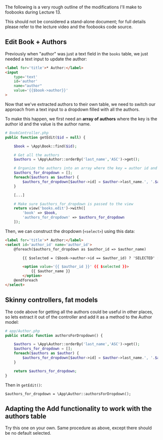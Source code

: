 The following is a very rough outline of the modifications I'll make to foobooks during Lecture 13.

This should not be considered a stand-alone document; for full details please refer to the lecture video and the foobooks code source.



## Edit Book + Authors
Previously when "author" was just a text field in the `books` table, we just needed a text input to update the author:

```html
<label for='title'>* Author:</label>
<input
    type='text'
    id='author'
    name="author"
    value='{{$book->author}}'
>
```

Now that we've extracted authors to their own table, we need to switch our approach from a text input to a dropdown filled with all the authors.

To make this happen, we first need an __array of authors__ where the key is the author id and the value is the author name.

```php
# BookController.php
public function getEdit($id = null) {

    $book = \App\Book::find($id);

    # Get all the authors
    $authors = \App\Author::orderBy('last_name','ASC')->get();

    # Organize the authors into an array where the key = author id and value = author name
    $authors_for_dropdown = [];
    foreach($authors as $author) {
        $authors_for_dropdown[$author->id] = $author->last_name.', '.$author->first_name;
    }

    [...]

    # Make sure $authors_for_dropdown is passed to the view
    return view('books.edit')->with([
        'book' => $book,
        'authors_for_dropdown' => $authors_for_dropdown
    ]);
```

Then, we can construct the dropdown (`<select>`) using this data:

```html
<label for='title'>* Author:</label>
<select id='author_id' name='author_id'>
    @foreach($authors_for_dropdown as $author_id => $author_name)

        {{ $selected = ($book->author->id == $author_id) ? 'SELECTED' : '' }}

        <option value='{{ $author_id }}' {{ $selected }}>
            {{ $author_name }}
        </option>
    @endforeach
</select>
```




## Skinny controllers, fat models
The code above for getting all the authors could be useful in other places, so lets extract it out of the controller and add it as a method to the Author model:

```php
# app/Author.php
public static function authorsForDropdown() {

    $authors = \App\Author::orderBy('last_name','ASC')->get();
    $authors_for_dropdown = [];
    foreach($authors as $author) {
        $authors_for_dropdown[$author->id] = $author->last_name.', '.$author->first_name;
    }

    return $authors_for_dropdown;
}
```

Then in `getEdit()`:
```
$authors_for_dropdown = \App\Author::authorsForDropdown();
```




## Adapting the Add functionality to work with the authors table
Try this one on your own.
Same procedure as above, except there should be no default selected.

